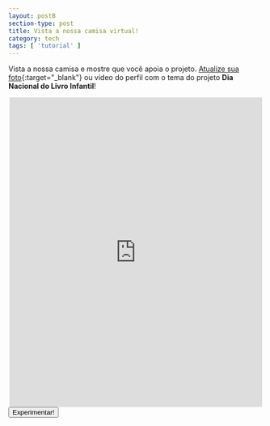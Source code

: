 ```yaml
---
layout: postB
section-type: post
title: Vista a nossa camisa virtual!
category: tech
tags: [ 'tutorial' ]
---
```


Vista a nossa camisa e mostre que você apoia o projeto. [Atualize sua foto](https://www.facebook.com/profilepicframes/?overlay_source_object_id=2027207537497206&selected_page_id=1707310592820237&selected_overlay_id=160386204653357){:target="_blank"} ou vídeo do perfil com o tema do projeto <b>Dia Nacional do Livro Infantil</b>!

<center>
<iframe src="https://www.facebook.com/plugins/post.php?href=https%3A%2F%2Fwww.facebook.com%2FDiaNacionalDoLivroInfantil%2Fposts%2F2027207624163864&width=500" width="500" height="613" style="border:none;overflow:hidden;background: #FFFFFF" scrolling="no" frameborder="0" allowTransparency="true" allow="encrypted-media"></iframe>
</center>
<button type="button">Experimentar!</button>
<center>
